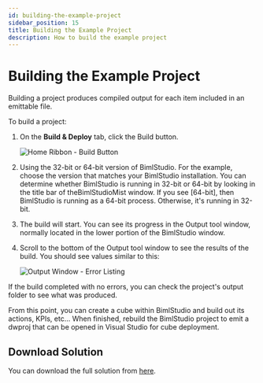 ```yaml
---
id: building-the-example-project
sidebar_position: 15
title: Building the Example Project
description: How to build the example project
---
```

<head>
<meta name="varigenceProduct" content="BimlStudio"></meta>
<meta name="varigenceArticleType" content="Walkthrough"></meta>
</head>

# Building the Example Project

Building a project produces compiled output for each item included in an emittable file.

To build a project:

1. On the **Build & Deploy** tab, click the Build button.

    ![Home Ribbon - Build Button](/img/bimlstudio/012_Step01.png)

1. Using the 32-bit or 64-bit version of BimlStudio. For the example, choose the version that matches your BimlStudio installation.
    You can determine whether BimlStudio is running in 32-bit or 64-bit by looking in the title bar of theBimlStudioMist window. If you see [64-bit], then BimlStudio is running as a 64-bit process. Otherwise, it's running in 32-bit.

1. The build will start. You can see its progress in the Output tool window, normally located in the lower portion of the BimlStudio window.

1. Scroll to the bottom of the Output tool window to see the results of the build. You should see values similar to this:

    ![Output Window - Error Listing](/img/bimlstudio/012_Step04.png)

If the build completed with no errors, you can check the project's output folder to see what was produced.

From this point, you can create a cube within BimlStudio and build out its actions, KPIs, etc... When finished, rebuild the BimlStudio project to emit a dwproj that can be opened in Visual Studio for cube deployment.

## Download Solution

You can download the full solution from [here](https://www.varigence.com/downloads/adventureworksltsample.zip).
